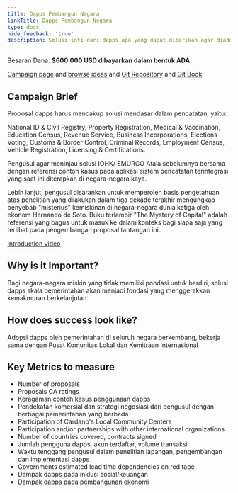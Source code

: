 ```yaml
---
title: Dapps Pembangun Negara
linkTitle: Dapps Pembangun Negara
type: docs
hide_feedback: 'true'
description: Solusi inti dari dapps apa yang dapat diberikan agar diadopsi oleh pemerintah secara luas di negara berkembang?
---
```


Besaran Dana: **$600.000 USD dibayarkan dalam bentuk ADA**

[Campaign page](https://cardano.ideascale.com/a/campaign-home/26249) and [browse ideas](https://cardano.ideascale.com/a/ideas/top/campaign-filter/byids/campaigns/26249/stage/unspecified) and [Git Repository](https://github.com/Catalyst-Challenges/F7-Nation-Building-Dapps) and [Git Book](https://quality-assurance-dao.gitbook.io/catalyst-fund-7-challenges/fund-7/nation-building-dapps)

## Campaign Brief

Proposal dapps harus mencakup solusi mendasar dalam pencatatan, yaitu:

National ID &amp; Civil Registry, Property Registration, Medical &amp; Vaccination, Education Census, Revenue Service, Business Incorporations, Elections Voting, Customs &amp; Border Control, Criminal Records, Employment Census, Vehicle Registration, Licensing &amp; Certifications.

Pengusul agar meninjau solusi IOHK/ EMURGO Atala sebelumnya bersama dengan referensi contoh kasus pada aplikasi sistem pencatatan terintegrasi yang saat ini diterapkan di negara-negara kaya.

Lebih lanjut, pengusul disarankan untuk memperoleh basis pengetahuan atas penelitian yang dilakukan dalam tiga dekade terakhir mengungkap penyebab "misterius" kemiskinan di negara-negara dunia ketiga oleh ekonom Hernando de Soto. Buku terlampir "The Mystery of Capital" adalah referensi yang bagus untuk masuk ke dalam konteks bagi siapa saja yang terlibat pada pengembangan proposal tantangan ini.

[Introduction video](https://archive.org/details/Hernando_De_Soto_The_Mystery_Of_Capital_Why_Capitalism_TriumphsIn_The_West_And_Fails_Everywhere_Else)

## Why is it Important?

Bagi negara-negara miskin yang tidak memiliki pondasi untuk berdiri, solusi dapps skala pemerintahan akan menjadi fondasi yang menggerakkan kemakmuran berkelanjutan

## How does success look like?

Adopsi dapps oleh pemerintahan di seluruh negara berkembang, bekerja sama dengan Pusat Komunitas Lokal dan Kemitraan Internasional

## Key Metrics to measure

- Number of proposals
- Proposals CA ratings
- Keragaman contoh kasus penggunaan dapps
- Pendekatan komersial dan strategi negosiasi dari pengusul dengan berbagai pemerintahan yang berbeda
- Participation of Cardano's Local Community Centers
- Participation and/or partnerships with other international organizations
- Number of countries covered, contracts signed
- Jumlah pengguna dapps, akun terdaftar, volume transaksi
- Waktu tenggang pengusul dalam penelitian lapangan, pengembangan dan implementasi dapps
- Governments estimated lead time dependencies on red tape
- Dampak dapps pada inklusi sosial/keuangan
- Dampak dapps pada pembangunan ekonomi
